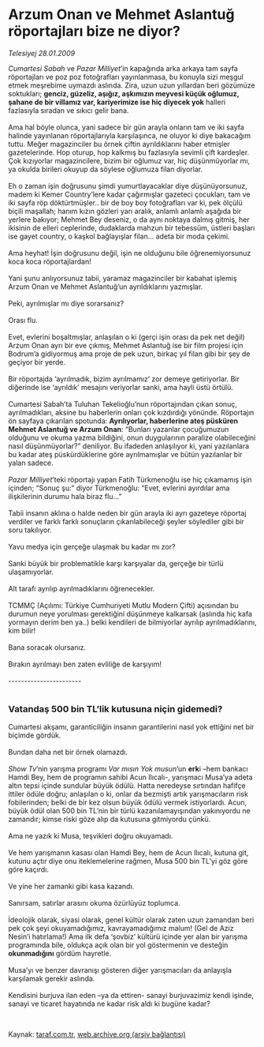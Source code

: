 # Arzum Onan ve Mehmet Aslantuğ röportajları bize ne diyor?

*Telesiyej 28.01.2009*

<div class="taraf_structure_2col_1zq">
<div class="margen_n">



 <p><i>Cumartesi Sabah</i> ve <i>Pazar Milliyet</i>’in kapağında arka arkaya tam sayfa röportajları ve poz poz fotoğrafları yayınlanmasa, bu konuyla sizi meşgul etmek meşrebime uymazdı aslında. Zira, uzun uzun yıllardan beri gözümüze soktukları; <b>genciz, güzeliz, aşığız, aşkımızın meyvesi küçük oğlumuz, şahane de bir villamız var, kariyerimize ise hiç diyecek yok</b> halleri fazlasıyla sıradan ve sıkıcı gelir bana. <br/><br/>Ama hal böyle olunca, yani sadece bir gün arayla onların tam ve iki sayfa halinde yayınlanan röportajlarıyla karşılaşınca, ne oluyor ki diye bakacağım tuttu. Meğer magazinciler bu örnek çiftin ayrıldıklarını haber etmişler gazetelerinde. Hop oturup, hop kalkmış bu fazlasıyla sevimli çift kardeşler. Çok kızıyorlar magazincilere, bizim bir oğlumuz var, hiç düşünmüyorlar mı, ya okulda birileri okuyup da söylese oğlumuza filan diyorlar. <br/><br/>Eh o zaman işin doğrusunu şimdi yumurtlayacaklar diye düşünüyorsunuz, madem ki Kemer Country’lere kadar çağırmışlar gazeteci çocukları, tam ve iki sayfa röp döktürtmüşler.. bir de boy boy fotoğrafları var ki, pek ölçülü biçili maşallah; hanım kızın gözleri yarı aralık, anlamlı anlamlı aşağıda bir yerlere bakıyor; Mehmet Bey deseniz, o da aynı noktaya dalmış gitmiş, her ikisinin de elleri ceplerinde, dudaklarda mahzun bir tebessüm, üstleri başları ise gayet country, o kaşkol bağlayışlar filan... adeta bir moda çekimi. <br/><br/>Ama heyhat! İşin doğrusunu değil, işin ne olduğunu bile öğrenemiyorsunuz koca koca röportajlardan! <br/><br/>Yani şunu anlıyorsunuz tabii, yaramaz magazinciler bir kabahat işlemiş Arzum Onan ve Mehmet Aslantuğ’un ayrıldıklarını yazmışlar. <br/><br/>Peki, ayrılmışlar mı diye sorarsanız? <br/><br/>Orası flu. <br/><br/>Evet, evlerini boşaltmışlar, anlaşılan o ki (gerçi işin orası da pek net değil) Arzum Onan ayrı bir eve çıkmış, Mehmet Aslantuğ ise bir film projesi için Bodrum’a gidiyormuş ama proje de pek uzun, birkaç yıl filan gibi bir şey de geçiyor bir yerde. <br/><br/>Bir röportajda ‘ayrılmadık, bizim ayrılmamız’ zor demeye getiriyorlar. Bir diğerinde ise ‘ayrıldık’ mesajını veriyorlar sanki, ama hayli üstü örtülü. <br/><br/>Cumartesi Sabah’ta Tuluhan Tekelioğlu’nun röportajından çıkan sonuç, ayrılmadıkları, aksine bu haberlerin onları çok kızdırdığı yönünde. Röportajın ön sayfaya çıkarılan spotunda: <b>Ayrılıyorlar, haberlerine ateş püsküren Mehmet Aslantuğ ve Arzum Onan</b>: “Bunları yazanlar çocuğumuzun olduğunu ve okuma yazma bildiğini, onun duygularının paralize olabileceğini nasıl düşünmüyorlar?” deniliyor. Bu ifadeden anlaşılıyor ki, yani yazılanlara bu kadar ateş püskürdüklerine göre ayrılmamışlar ve bütün yazılanlar bir yalan sadece.<i> <br/><br/>Pazar Milliyet</i>’teki röportajı yapan Fatih Türkmenoğlu ise hiç çıkamamış işin içinden; “Sonuç şu:” diyor Türkmenoğlu: “Evet, evlerini ayırdılar ama ilişkilerinin durumu hala biraz flu...” <br/><br/>Tabii insanın aklına o halde neden bir gün arayla iki ayrı gazeteye röportaj verdiler ve farklı farklı sonuçların çıkarılabileceği şeyler söylediler gibi bir soru takılıyor. <br/><br/>Yavu medya için gerçeğe ulaşmak bu kadar mı zor? <br/><br/>Sanki büyük bir problematikle karşı karşıyalar da, gerçeğe bir türlü ulaşamıyorlar. <br/><br/>Alt tarafı ayrılıp ayrılmadıklarını öğrenecekler. <br/><br/>TCMMÇ (Açılımı: Türkiye Cumhuriyeti Mutlu Modern Çifti) açısından bu durumun neye yorulması gerektiğini düşünmeye kalkarsak (aslında hiç kafa yormayın derim ben ya..) belki kendileri de bilmiyorlar ayrılıp ayrılmadıklarını, kim bilir! <br/><br/>Bana soracak olursanız. <br/><br/>Bırakın ayrılmayı ben zaten evliliğe de karşıyım! <br/><br/>----------------------- <br/><br/><font size="4"><strong><br/>Vatandaş 500 bin TL’lik kutusuna niçin gidemedi?</strong></font> <br/><br/>Cumartesi akşamı, garanticiliğin insanın garantilerini nasıl yok ettiğini net bir biçimde gördük. <br/><br/>Bundan daha net bir örnek olamazdı.<i> <br/><br/>Show Tv</i>’nin yarışma programı <i>Var mısın Yok musun</i>’un <b>erk</b>i –hem bankacı Hamdi Bey, hem de programın sahibi Acun Ilıcalı-, yarışmacı Musa’ya adeta altın tepsi içinde sundular büyük ödülü. Hatta neredeyse sırtından hafifçe ittiler ödüle doğru; anlaşılan o ki, onlar da bezmişti artık yarışmacıların risk fobilerinden; belki de bir kez olsun büyük ödülü vermek istiyorlardı. Acun, büyük ödül olan 500 bin TL’nin bir türlü kazanılamayışından yakınıyordu ne zamandır; kimse riski göze alıp da kutusuna gitmiyordu çünkü. <br/><br/>Ama ne yazık ki Musa, teşvikleri doğru okuyamadı. <br/><br/>Ve hem yarışmanın kasası olan Hamdi Bey, hem de Acun Ilıcalı, kutuna git, kutunu açtır diye onu iteklemelerine rağmen, Musa 500 bin TL’yi göz göre göre kaçırdı. <br/><br/>Ve yine her zamanki gibi kasa kazandı. <br/><br/>Sanırsam, satırlar arasını okuma özürlüyüz toplumca. <br/><br/>İdeolojik olarak, siyasi olarak, genel kültür olarak zaten uzun zamandan beri pek çok şeyi okuyamadığımız, kavrayamadığımız malum! (Gel de Aziz Nesin’i hatırlama!) Ama ilk defa ‘şovbiz’ kültürü içinde yer alan bir yarışma programında bile, oldukça açık olan bir yol göstermenin ve desteğin <b>okunmadığını</b> gördüm hayretle. <br/><br/>Musa’yı ve benzer davranışı gösteren diğer yarışmacıları da anlayışla karşılamak gerekir aslında. <br/><br/>Kendisini burjuva ilan eden –ya da ettiren- sanayi burjuvazimiz kendi işinde, sanayi ve ticaret hayatında ne kadar risk aldı ki bugüne kadar?</p>

<br/>


<div id="taraf_not">
</div>

</div>


</div>

Kaynak: [taraf.com.tr](http://www.taraf.com.tr:80/makale/3759.htm), [web.archive.org (arşiv bağlantısı)](http://web.archive.org/web/20090306063616/http://www.taraf.com.tr:80/makale/3759.htm)
